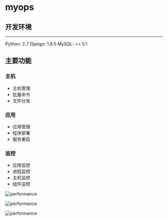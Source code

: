 # myops

## 开发环境
-----------------------------------------
Python: 2.7
Django: 1.8.5
MySQL: >= 5.1

## 主要功能

### 主机

- 主机管理
- 批量命令
- 文件分发
### 应用
- 应用管理
- 程序部署
- 服务重启
### 监控
- 应用监控
- 进程监控
- 主机监控
- 组件监控


![performance](images/kafka01.png)

![performance](images/kafka02.png)

![performance](images/kafka03.png)


